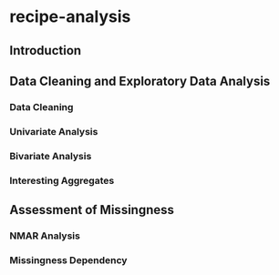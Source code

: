 # recipe-analysis

## Introduction

## Data Cleaning and Exploratory Data Analysis

### Data Cleaning

### Univariate Analysis

### Bivariate Analysis

### Interesting Aggregates

## Assessment of Missingness

### NMAR Analysis

### Missingness Dependency
